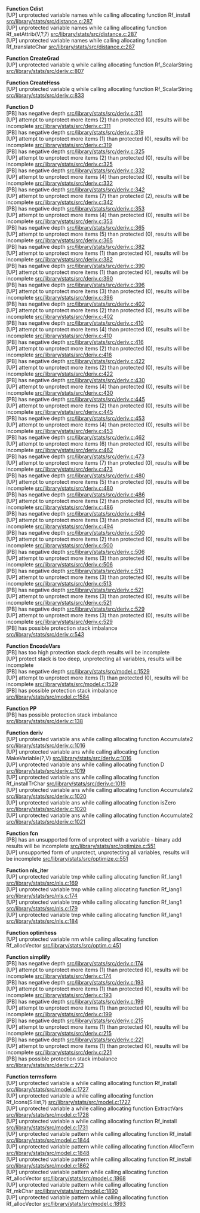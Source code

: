   
__Function Cdist__  
  [UP] unprotected variable names while calling allocating function Rf_install [src/library/stats/src/distance.c:287](https://github.com/wch/r-source/blob/9ba82d4f88096b54b64e33ffbe13a331db89512e/src/library/stats/src/distance.c/#L287)  
  [UP] unprotected variable names while calling allocating function Rf_setAttrib(V,?,?) [src/library/stats/src/distance.c:287](https://github.com/wch/r-source/blob/9ba82d4f88096b54b64e33ffbe13a331db89512e/src/library/stats/src/distance.c/#L287)  
  [UP] unprotected variable names while calling allocating function Rf_translateChar [src/library/stats/src/distance.c:287](https://github.com/wch/r-source/blob/9ba82d4f88096b54b64e33ffbe13a331db89512e/src/library/stats/src/distance.c/#L287)  
  
__Function CreateGrad__  
  [UP] unprotected variable q while calling allocating function Rf_ScalarString [src/library/stats/src/deriv.c:807](https://github.com/wch/r-source/blob/9ba82d4f88096b54b64e33ffbe13a331db89512e/src/library/stats/src/deriv.c/#L807)  
  
__Function CreateHess__  
  [UP] unprotected variable q while calling allocating function Rf_ScalarString [src/library/stats/src/deriv.c:833](https://github.com/wch/r-source/blob/9ba82d4f88096b54b64e33ffbe13a331db89512e/src/library/stats/src/deriv.c/#L833)  
  
__Function D__  
  [PB] has negative depth [src/library/stats/src/deriv.c:311](https://github.com/wch/r-source/blob/9ba82d4f88096b54b64e33ffbe13a331db89512e/src/library/stats/src/deriv.c/#L311)  
  [UP] attempt to unprotect more items (2) than protected (0), results will be incomplete [src/library/stats/src/deriv.c:311](https://github.com/wch/r-source/blob/9ba82d4f88096b54b64e33ffbe13a331db89512e/src/library/stats/src/deriv.c/#L311)  
  [PB] has negative depth [src/library/stats/src/deriv.c:319](https://github.com/wch/r-source/blob/9ba82d4f88096b54b64e33ffbe13a331db89512e/src/library/stats/src/deriv.c/#L319)  
  [UP] attempt to unprotect more items (1) than protected (0), results will be incomplete [src/library/stats/src/deriv.c:319](https://github.com/wch/r-source/blob/9ba82d4f88096b54b64e33ffbe13a331db89512e/src/library/stats/src/deriv.c/#L319)  
  [PB] has negative depth [src/library/stats/src/deriv.c:325](https://github.com/wch/r-source/blob/9ba82d4f88096b54b64e33ffbe13a331db89512e/src/library/stats/src/deriv.c/#L325)  
  [UP] attempt to unprotect more items (2) than protected (0), results will be incomplete [src/library/stats/src/deriv.c:325](https://github.com/wch/r-source/blob/9ba82d4f88096b54b64e33ffbe13a331db89512e/src/library/stats/src/deriv.c/#L325)  
  [PB] has negative depth [src/library/stats/src/deriv.c:332](https://github.com/wch/r-source/blob/9ba82d4f88096b54b64e33ffbe13a331db89512e/src/library/stats/src/deriv.c/#L332)  
  [UP] attempt to unprotect more items (4) than protected (0), results will be incomplete [src/library/stats/src/deriv.c:332](https://github.com/wch/r-source/blob/9ba82d4f88096b54b64e33ffbe13a331db89512e/src/library/stats/src/deriv.c/#L332)  
  [PB] has negative depth [src/library/stats/src/deriv.c:342](https://github.com/wch/r-source/blob/9ba82d4f88096b54b64e33ffbe13a331db89512e/src/library/stats/src/deriv.c/#L342)  
  [UP] attempt to unprotect more items (7) than protected (2), results will be incomplete [src/library/stats/src/deriv.c:342](https://github.com/wch/r-source/blob/9ba82d4f88096b54b64e33ffbe13a331db89512e/src/library/stats/src/deriv.c/#L342)  
  [PB] has negative depth [src/library/stats/src/deriv.c:353](https://github.com/wch/r-source/blob/9ba82d4f88096b54b64e33ffbe13a331db89512e/src/library/stats/src/deriv.c/#L353)  
  [UP] attempt to unprotect more items (4) than protected (0), results will be incomplete [src/library/stats/src/deriv.c:353](https://github.com/wch/r-source/blob/9ba82d4f88096b54b64e33ffbe13a331db89512e/src/library/stats/src/deriv.c/#L353)  
  [PB] has negative depth [src/library/stats/src/deriv.c:365](https://github.com/wch/r-source/blob/9ba82d4f88096b54b64e33ffbe13a331db89512e/src/library/stats/src/deriv.c/#L365)  
  [UP] attempt to unprotect more items (5) than protected (0), results will be incomplete [src/library/stats/src/deriv.c:365](https://github.com/wch/r-source/blob/9ba82d4f88096b54b64e33ffbe13a331db89512e/src/library/stats/src/deriv.c/#L365)  
  [PB] has negative depth [src/library/stats/src/deriv.c:382](https://github.com/wch/r-source/blob/9ba82d4f88096b54b64e33ffbe13a331db89512e/src/library/stats/src/deriv.c/#L382)  
  [UP] attempt to unprotect more items (1) than protected (0), results will be incomplete [src/library/stats/src/deriv.c:382](https://github.com/wch/r-source/blob/9ba82d4f88096b54b64e33ffbe13a331db89512e/src/library/stats/src/deriv.c/#L382)  
  [PB] has negative depth [src/library/stats/src/deriv.c:390](https://github.com/wch/r-source/blob/9ba82d4f88096b54b64e33ffbe13a331db89512e/src/library/stats/src/deriv.c/#L390)  
  [UP] attempt to unprotect more items (1) than protected (0), results will be incomplete [src/library/stats/src/deriv.c:390](https://github.com/wch/r-source/blob/9ba82d4f88096b54b64e33ffbe13a331db89512e/src/library/stats/src/deriv.c/#L390)  
  [PB] has negative depth [src/library/stats/src/deriv.c:396](https://github.com/wch/r-source/blob/9ba82d4f88096b54b64e33ffbe13a331db89512e/src/library/stats/src/deriv.c/#L396)  
  [UP] attempt to unprotect more items (3) than protected (0), results will be incomplete [src/library/stats/src/deriv.c:396](https://github.com/wch/r-source/blob/9ba82d4f88096b54b64e33ffbe13a331db89512e/src/library/stats/src/deriv.c/#L396)  
  [PB] has negative depth [src/library/stats/src/deriv.c:402](https://github.com/wch/r-source/blob/9ba82d4f88096b54b64e33ffbe13a331db89512e/src/library/stats/src/deriv.c/#L402)  
  [UP] attempt to unprotect more items (2) than protected (0), results will be incomplete [src/library/stats/src/deriv.c:402](https://github.com/wch/r-source/blob/9ba82d4f88096b54b64e33ffbe13a331db89512e/src/library/stats/src/deriv.c/#L402)  
  [PB] has negative depth [src/library/stats/src/deriv.c:410](https://github.com/wch/r-source/blob/9ba82d4f88096b54b64e33ffbe13a331db89512e/src/library/stats/src/deriv.c/#L410)  
  [UP] attempt to unprotect more items (4) than protected (0), results will be incomplete [src/library/stats/src/deriv.c:410](https://github.com/wch/r-source/blob/9ba82d4f88096b54b64e33ffbe13a331db89512e/src/library/stats/src/deriv.c/#L410)  
  [PB] has negative depth [src/library/stats/src/deriv.c:416](https://github.com/wch/r-source/blob/9ba82d4f88096b54b64e33ffbe13a331db89512e/src/library/stats/src/deriv.c/#L416)  
  [UP] attempt to unprotect more items (2) than protected (0), results will be incomplete [src/library/stats/src/deriv.c:416](https://github.com/wch/r-source/blob/9ba82d4f88096b54b64e33ffbe13a331db89512e/src/library/stats/src/deriv.c/#L416)  
  [PB] has negative depth [src/library/stats/src/deriv.c:422](https://github.com/wch/r-source/blob/9ba82d4f88096b54b64e33ffbe13a331db89512e/src/library/stats/src/deriv.c/#L422)  
  [UP] attempt to unprotect more items (2) than protected (0), results will be incomplete [src/library/stats/src/deriv.c:422](https://github.com/wch/r-source/blob/9ba82d4f88096b54b64e33ffbe13a331db89512e/src/library/stats/src/deriv.c/#L422)  
  [PB] has negative depth [src/library/stats/src/deriv.c:430](https://github.com/wch/r-source/blob/9ba82d4f88096b54b64e33ffbe13a331db89512e/src/library/stats/src/deriv.c/#L430)  
  [UP] attempt to unprotect more items (4) than protected (0), results will be incomplete [src/library/stats/src/deriv.c:430](https://github.com/wch/r-source/blob/9ba82d4f88096b54b64e33ffbe13a331db89512e/src/library/stats/src/deriv.c/#L430)  
  [PB] has negative depth [src/library/stats/src/deriv.c:445](https://github.com/wch/r-source/blob/9ba82d4f88096b54b64e33ffbe13a331db89512e/src/library/stats/src/deriv.c/#L445)  
  [UP] attempt to unprotect more items (2) than protected (0), results will be incomplete [src/library/stats/src/deriv.c:445](https://github.com/wch/r-source/blob/9ba82d4f88096b54b64e33ffbe13a331db89512e/src/library/stats/src/deriv.c/#L445)  
  [PB] has negative depth [src/library/stats/src/deriv.c:453](https://github.com/wch/r-source/blob/9ba82d4f88096b54b64e33ffbe13a331db89512e/src/library/stats/src/deriv.c/#L453)  
  [UP] attempt to unprotect more items (4) than protected (0), results will be incomplete [src/library/stats/src/deriv.c:453](https://github.com/wch/r-source/blob/9ba82d4f88096b54b64e33ffbe13a331db89512e/src/library/stats/src/deriv.c/#L453)  
  [PB] has negative depth [src/library/stats/src/deriv.c:462](https://github.com/wch/r-source/blob/9ba82d4f88096b54b64e33ffbe13a331db89512e/src/library/stats/src/deriv.c/#L462)  
  [UP] attempt to unprotect more items (6) than protected (0), results will be incomplete [src/library/stats/src/deriv.c:462](https://github.com/wch/r-source/blob/9ba82d4f88096b54b64e33ffbe13a331db89512e/src/library/stats/src/deriv.c/#L462)  
  [PB] has negative depth [src/library/stats/src/deriv.c:473](https://github.com/wch/r-source/blob/9ba82d4f88096b54b64e33ffbe13a331db89512e/src/library/stats/src/deriv.c/#L473)  
  [UP] attempt to unprotect more items (7) than protected (0), results will be incomplete [src/library/stats/src/deriv.c:473](https://github.com/wch/r-source/blob/9ba82d4f88096b54b64e33ffbe13a331db89512e/src/library/stats/src/deriv.c/#L473)  
  [PB] has negative depth [src/library/stats/src/deriv.c:480](https://github.com/wch/r-source/blob/9ba82d4f88096b54b64e33ffbe13a331db89512e/src/library/stats/src/deriv.c/#L480)  
  [UP] attempt to unprotect more items (5) than protected (0), results will be incomplete [src/library/stats/src/deriv.c:480](https://github.com/wch/r-source/blob/9ba82d4f88096b54b64e33ffbe13a331db89512e/src/library/stats/src/deriv.c/#L480)  
  [PB] has negative depth [src/library/stats/src/deriv.c:486](https://github.com/wch/r-source/blob/9ba82d4f88096b54b64e33ffbe13a331db89512e/src/library/stats/src/deriv.c/#L486)  
  [UP] attempt to unprotect more items (2) than protected (0), results will be incomplete [src/library/stats/src/deriv.c:486](https://github.com/wch/r-source/blob/9ba82d4f88096b54b64e33ffbe13a331db89512e/src/library/stats/src/deriv.c/#L486)  
  [PB] has negative depth [src/library/stats/src/deriv.c:494](https://github.com/wch/r-source/blob/9ba82d4f88096b54b64e33ffbe13a331db89512e/src/library/stats/src/deriv.c/#L494)  
  [UP] attempt to unprotect more items (3) than protected (0), results will be incomplete [src/library/stats/src/deriv.c:494](https://github.com/wch/r-source/blob/9ba82d4f88096b54b64e33ffbe13a331db89512e/src/library/stats/src/deriv.c/#L494)  
  [PB] has negative depth [src/library/stats/src/deriv.c:500](https://github.com/wch/r-source/blob/9ba82d4f88096b54b64e33ffbe13a331db89512e/src/library/stats/src/deriv.c/#L500)  
  [UP] attempt to unprotect more items (2) than protected (0), results will be incomplete [src/library/stats/src/deriv.c:500](https://github.com/wch/r-source/blob/9ba82d4f88096b54b64e33ffbe13a331db89512e/src/library/stats/src/deriv.c/#L500)  
  [PB] has negative depth [src/library/stats/src/deriv.c:506](https://github.com/wch/r-source/blob/9ba82d4f88096b54b64e33ffbe13a331db89512e/src/library/stats/src/deriv.c/#L506)  
  [UP] attempt to unprotect more items (3) than protected (0), results will be incomplete [src/library/stats/src/deriv.c:506](https://github.com/wch/r-source/blob/9ba82d4f88096b54b64e33ffbe13a331db89512e/src/library/stats/src/deriv.c/#L506)  
  [PB] has negative depth [src/library/stats/src/deriv.c:513](https://github.com/wch/r-source/blob/9ba82d4f88096b54b64e33ffbe13a331db89512e/src/library/stats/src/deriv.c/#L513)  
  [UP] attempt to unprotect more items (3) than protected (0), results will be incomplete [src/library/stats/src/deriv.c:513](https://github.com/wch/r-source/blob/9ba82d4f88096b54b64e33ffbe13a331db89512e/src/library/stats/src/deriv.c/#L513)  
  [PB] has negative depth [src/library/stats/src/deriv.c:521](https://github.com/wch/r-source/blob/9ba82d4f88096b54b64e33ffbe13a331db89512e/src/library/stats/src/deriv.c/#L521)  
  [UP] attempt to unprotect more items (3) than protected (0), results will be incomplete [src/library/stats/src/deriv.c:521](https://github.com/wch/r-source/blob/9ba82d4f88096b54b64e33ffbe13a331db89512e/src/library/stats/src/deriv.c/#L521)  
  [PB] has negative depth [src/library/stats/src/deriv.c:529](https://github.com/wch/r-source/blob/9ba82d4f88096b54b64e33ffbe13a331db89512e/src/library/stats/src/deriv.c/#L529)  
  [UP] attempt to unprotect more items (3) than protected (0), results will be incomplete [src/library/stats/src/deriv.c:529](https://github.com/wch/r-source/blob/9ba82d4f88096b54b64e33ffbe13a331db89512e/src/library/stats/src/deriv.c/#L529)  
  [PB] has possible protection stack imbalance [src/library/stats/src/deriv.c:543](https://github.com/wch/r-source/blob/9ba82d4f88096b54b64e33ffbe13a331db89512e/src/library/stats/src/deriv.c/#L543)  
  
__Function EncodeVars__  
  [PB] has too high protection stack depth results will be incomplete  
  [UP] protect stack is too deep, unprotecting all variables, results will be incomplete  
  [PB] has negative depth [src/library/stats/src/model.c:1529](https://github.com/wch/r-source/blob/9ba82d4f88096b54b64e33ffbe13a331db89512e/src/library/stats/src/model.c/#L1529)  
  [UP] attempt to unprotect more items (1) than protected (0), results will be incomplete [src/library/stats/src/model.c:1529](https://github.com/wch/r-source/blob/9ba82d4f88096b54b64e33ffbe13a331db89512e/src/library/stats/src/model.c/#L1529)  
  [PB] has possible protection stack imbalance [src/library/stats/src/model.c:1584](https://github.com/wch/r-source/blob/9ba82d4f88096b54b64e33ffbe13a331db89512e/src/library/stats/src/model.c/#L1584)  
  
__Function PP__  
  [PB] has possible protection stack imbalance [src/library/stats/src/deriv.c:138](https://github.com/wch/r-source/blob/9ba82d4f88096b54b64e33ffbe13a331db89512e/src/library/stats/src/deriv.c/#L138)  
  
__Function deriv__  
  [UP] unprotected variable ans while calling allocating function Accumulate2 [src/library/stats/src/deriv.c:1016](https://github.com/wch/r-source/blob/9ba82d4f88096b54b64e33ffbe13a331db89512e/src/library/stats/src/deriv.c/#L1016)  
  [UP] unprotected variable ans while calling allocating function MakeVariable(?,V) [src/library/stats/src/deriv.c:1016](https://github.com/wch/r-source/blob/9ba82d4f88096b54b64e33ffbe13a331db89512e/src/library/stats/src/deriv.c/#L1016)  
  [UP] unprotected variable ans while calling allocating function D [src/library/stats/src/deriv.c:1019](https://github.com/wch/r-source/blob/9ba82d4f88096b54b64e33ffbe13a331db89512e/src/library/stats/src/deriv.c/#L1019)  
  [UP] unprotected variable ans while calling allocating function Rf_installTrChar [src/library/stats/src/deriv.c:1019](https://github.com/wch/r-source/blob/9ba82d4f88096b54b64e33ffbe13a331db89512e/src/library/stats/src/deriv.c/#L1019)  
  [UP] unprotected variable ans while calling allocating function Accumulate2 [src/library/stats/src/deriv.c:1020](https://github.com/wch/r-source/blob/9ba82d4f88096b54b64e33ffbe13a331db89512e/src/library/stats/src/deriv.c/#L1020)  
  [UP] unprotected variable ans while calling allocating function isZero [src/library/stats/src/deriv.c:1020](https://github.com/wch/r-source/blob/9ba82d4f88096b54b64e33ffbe13a331db89512e/src/library/stats/src/deriv.c/#L1020)  
  [UP] unprotected variable ans while calling allocating function Accumulate2 [src/library/stats/src/deriv.c:1021](https://github.com/wch/r-source/blob/9ba82d4f88096b54b64e33ffbe13a331db89512e/src/library/stats/src/deriv.c/#L1021)  
  
__Function fcn__  
  [PB] has an unsupported form of unprotect with a variable - binary add results will be incomplete [src/library/stats/src/optimize.c:551](https://github.com/wch/r-source/blob/9ba82d4f88096b54b64e33ffbe13a331db89512e/src/library/stats/src/optimize.c/#L551)  
  [UP] unsupported form of unprotect, unprotecting all variables, results will be incomplete [src/library/stats/src/optimize.c:551](https://github.com/wch/r-source/blob/9ba82d4f88096b54b64e33ffbe13a331db89512e/src/library/stats/src/optimize.c/#L551)  
  
__Function nls_iter__  
  [UP] unprotected variable tmp while calling allocating function Rf_lang1 [src/library/stats/src/nls.c:169](https://github.com/wch/r-source/blob/9ba82d4f88096b54b64e33ffbe13a331db89512e/src/library/stats/src/nls.c/#L169)  
  [UP] unprotected variable tmp while calling allocating function Rf_lang1 [src/library/stats/src/nls.c:174](https://github.com/wch/r-source/blob/9ba82d4f88096b54b64e33ffbe13a331db89512e/src/library/stats/src/nls.c/#L174)  
  [UP] unprotected variable tmp while calling allocating function Rf_lang1 [src/library/stats/src/nls.c:179](https://github.com/wch/r-source/blob/9ba82d4f88096b54b64e33ffbe13a331db89512e/src/library/stats/src/nls.c/#L179)  
  [UP] unprotected variable tmp while calling allocating function Rf_lang1 [src/library/stats/src/nls.c:184](https://github.com/wch/r-source/blob/9ba82d4f88096b54b64e33ffbe13a331db89512e/src/library/stats/src/nls.c/#L184)  
  
__Function optimhess__  
  [UP] unprotected variable nm while calling allocating function Rf_allocVector [src/library/stats/src/optim.c:451](https://github.com/wch/r-source/blob/9ba82d4f88096b54b64e33ffbe13a331db89512e/src/library/stats/src/optim.c/#L451)  
  
__Function simplify__  
  [PB] has negative depth [src/library/stats/src/deriv.c:174](https://github.com/wch/r-source/blob/9ba82d4f88096b54b64e33ffbe13a331db89512e/src/library/stats/src/deriv.c/#L174)  
  [UP] attempt to unprotect more items (1) than protected (0), results will be incomplete [src/library/stats/src/deriv.c:174](https://github.com/wch/r-source/blob/9ba82d4f88096b54b64e33ffbe13a331db89512e/src/library/stats/src/deriv.c/#L174)  
  [PB] has negative depth [src/library/stats/src/deriv.c:193](https://github.com/wch/r-source/blob/9ba82d4f88096b54b64e33ffbe13a331db89512e/src/library/stats/src/deriv.c/#L193)  
  [UP] attempt to unprotect more items (1) than protected (0), results will be incomplete [src/library/stats/src/deriv.c:193](https://github.com/wch/r-source/blob/9ba82d4f88096b54b64e33ffbe13a331db89512e/src/library/stats/src/deriv.c/#L193)  
  [PB] has negative depth [src/library/stats/src/deriv.c:199](https://github.com/wch/r-source/blob/9ba82d4f88096b54b64e33ffbe13a331db89512e/src/library/stats/src/deriv.c/#L199)  
  [UP] attempt to unprotect more items (1) than protected (0), results will be incomplete [src/library/stats/src/deriv.c:199](https://github.com/wch/r-source/blob/9ba82d4f88096b54b64e33ffbe13a331db89512e/src/library/stats/src/deriv.c/#L199)  
  [PB] has negative depth [src/library/stats/src/deriv.c:215](https://github.com/wch/r-source/blob/9ba82d4f88096b54b64e33ffbe13a331db89512e/src/library/stats/src/deriv.c/#L215)  
  [UP] attempt to unprotect more items (1) than protected (0), results will be incomplete [src/library/stats/src/deriv.c:215](https://github.com/wch/r-source/blob/9ba82d4f88096b54b64e33ffbe13a331db89512e/src/library/stats/src/deriv.c/#L215)  
  [PB] has negative depth [src/library/stats/src/deriv.c:221](https://github.com/wch/r-source/blob/9ba82d4f88096b54b64e33ffbe13a331db89512e/src/library/stats/src/deriv.c/#L221)  
  [UP] attempt to unprotect more items (1) than protected (0), results will be incomplete [src/library/stats/src/deriv.c:221](https://github.com/wch/r-source/blob/9ba82d4f88096b54b64e33ffbe13a331db89512e/src/library/stats/src/deriv.c/#L221)  
  [PB] has possible protection stack imbalance [src/library/stats/src/deriv.c:273](https://github.com/wch/r-source/blob/9ba82d4f88096b54b64e33ffbe13a331db89512e/src/library/stats/src/deriv.c/#L273)  
  
__Function termsform__  
  [UP] unprotected variable a while calling allocating function Rf_install [src/library/stats/src/model.c:1727](https://github.com/wch/r-source/blob/9ba82d4f88096b54b64e33ffbe13a331db89512e/src/library/stats/src/model.c/#L1727)  
  [UP] unprotected variable a while calling allocating function Rf_lcons(S:list,?) [src/library/stats/src/model.c:1727](https://github.com/wch/r-source/blob/9ba82d4f88096b54b64e33ffbe13a331db89512e/src/library/stats/src/model.c/#L1727)  
  [UP] unprotected variable a while calling allocating function ExtractVars [src/library/stats/src/model.c:1728](https://github.com/wch/r-source/blob/9ba82d4f88096b54b64e33ffbe13a331db89512e/src/library/stats/src/model.c/#L1728)  
  [UP] unprotected variable a while calling allocating function Rf_install [src/library/stats/src/model.c:1731](https://github.com/wch/r-source/blob/9ba82d4f88096b54b64e33ffbe13a331db89512e/src/library/stats/src/model.c/#L1731)  
  [UP] unprotected variable pattern while calling allocating function Rf_install [src/library/stats/src/model.c:1844](https://github.com/wch/r-source/blob/9ba82d4f88096b54b64e33ffbe13a331db89512e/src/library/stats/src/model.c/#L1844)  
  [UP] unprotected variable pattern while calling allocating function AllocTerm [src/library/stats/src/model.c:1848](https://github.com/wch/r-source/blob/9ba82d4f88096b54b64e33ffbe13a331db89512e/src/library/stats/src/model.c/#L1848)  
  [UP] unprotected variable pattern while calling allocating function Rf_install [src/library/stats/src/model.c:1862](https://github.com/wch/r-source/blob/9ba82d4f88096b54b64e33ffbe13a331db89512e/src/library/stats/src/model.c/#L1862)  
  [UP] unprotected variable pattern while calling allocating function Rf_allocVector [src/library/stats/src/model.c:1868](https://github.com/wch/r-source/blob/9ba82d4f88096b54b64e33ffbe13a331db89512e/src/library/stats/src/model.c/#L1868)  
  [UP] unprotected variable pattern while calling allocating function Rf_mkChar [src/library/stats/src/model.c:1890](https://github.com/wch/r-source/blob/9ba82d4f88096b54b64e33ffbe13a331db89512e/src/library/stats/src/model.c/#L1890)  
  [UP] unprotected variable pattern while calling allocating function Rf_allocVector [src/library/stats/src/model.c:1893](https://github.com/wch/r-source/blob/9ba82d4f88096b54b64e33ffbe13a331db89512e/src/library/stats/src/model.c/#L1893)  

